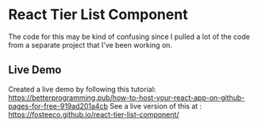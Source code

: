 # React Tier List Component

The code for this may be kind of confusing since I pulled a lot of the code from a separate project that I've been working on.

## Live Demo

Created a live demo by following this tutorial: https://betterprogramming.pub/how-to-host-your-react-app-on-github-pages-for-free-919ad201a4cb
See a live version of this at : https://fosteeco.github.io/react-tier-list-component/
